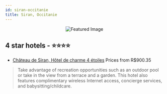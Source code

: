 ```yaml
---
id: siran-occitanie
title: Siran, Occitanie
---
```


<center><img src="https://i.travelapi.com/hotels/2000000/1720000/1717700/1717682/212a7692_z.jpg" alt="Featured Image" /></center>


##  4 star hotels - ⭐️⭐️⭐️⭐️

-    [Château de Siran, Hôtel de charme 4 étoiles](https://us.hurb.com/hotels/siran/chateau-de-siran-hotel-de-charme-4-etoiles-JNP-JP728367?cmp=18055) Prices from R$900.35
   > Take advantage of recreation opportunities such as an outdoor pool or take in the view from a terrace and a garden. This hotel also features complimentary wireless Internet access, concierge services, and babysitting/childcare.

